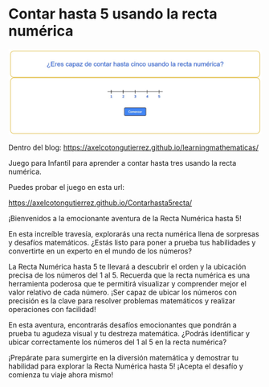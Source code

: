 # Contar hasta 5 usando la recta numérica

![Juego de la recta numérica](/jcontar5rm.jpg)

Dentro del blog: https://axelcotongutierrez.github.io/learningmathematicas/

Juego para Infantil para aprender a contar hasta tres usando la recta numérica.

Puedes probar el juego en esta url:

https://axelcotongutierrez.github.io/Contarhasta5recta/

¡Bienvenidos a la emocionante aventura de la Recta Numérica hasta 5!

En esta increíble travesía, explorarás una recta numérica llena de sorpresas y desafíos matemáticos. ¿Estás listo para poner a prueba tus habilidades y convertirte en un experto en el mundo de los números?

La Recta Numérica hasta 5 te llevará a descubrir el orden y la ubicación precisa de los números del 1 al 5. Recuerda que la recta numérica es una herramienta poderosa que te permitirá visualizar y comprender mejor el valor relativo de cada número. ¡Ser capaz de ubicar los números con precisión es la clave para resolver problemas matemáticos y realizar operaciones con facilidad!

En esta aventura, encontrarás desafíos emocionantes que pondrán a prueba tu agudeza visual y tu destreza matemática. ¿Podrás identificar y ubicar correctamente los números del 1 al 5 en la recta numérica?

¡Prepárate para sumergirte en la diversión matemática y demostrar tu habilidad para explorar la Recta Numérica hasta 5! ¡Acepta el desafío y comienza tu viaje ahora mismo!


